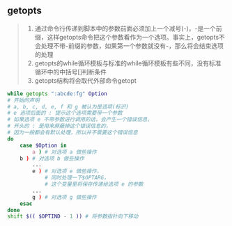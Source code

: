 ## getopts

> 1. 通过命令行传递到脚本中的参数前面必须加上一个减号(-)，-是一个前缀，这样getopts命令把这个参数看作为一个选项。事实上，getopts不会处理不带-前缀的参数，如果第一个参数就没有-，那么将会结束选项的处理
> 2. getopts的while循环模板与标准的while循环模板有些不同，没有标准循环中的中括号[]判断条件
> 3. getopts结构将会取代外部命令getopt

```bash
while getopts ":abcde:fg" Option
# 开始的声明
# a, b, c, d, e, f 和 g 被认为是选项(标识)
# e 选项后面的 : 提示这个选项需要带一个参数
# 如果选项 e 不带参数进行调用的话，会产生一个错误信息，
# 开头的 : 是用来屏蔽掉这个错误信息的，
# 因为一般都会有默认处理，所以并不需要这个错误信息
do
    case $Option in
        a ) # 对选项 a 做些操作
	b ) # 对选项 b 做些操作
        ...
        e ) # 对选项 e 做些操作，
            # 同时处理一下$OPTARG，
            # 这个变量里将保存传递给选项 e 的参数
        ...
        g ) # 对选项 g 做些操作
    esac
done
shift $(( $OPTIND - 1 )) # 将参数指针向下移动
```
